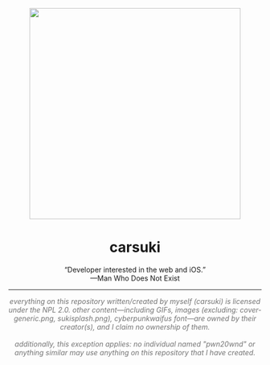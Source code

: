 <p align="center">
<img src="https://carsuki.moe/img/eyeball-large.png" width="420">
</p>
<h1 align="center">carsuki</h1>
<p align="center">“Developer interested in the web and iOS.”<br>—Man Who Does Not Exist</p>

___

<p align="center" style="opacity: 0.60"><i>everything on this repository written/created by myself (carsuki) is licensed under the NPL 2.0. other content⁠—including GIFs, images (excluding: cover-generic.png, sukisplash.png), cyberpunkwaifus font⁠—are owned by their creator(s), and I claim no ownership of them.
  <br>
  <br>
  additionally, this exception applies: no individual named "pwn20wnd" or anything similar may use anything on this repository that I have created.
</i></p>
